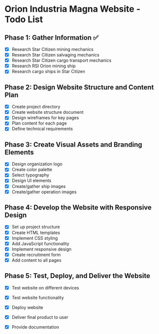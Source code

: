 # Orion Industria Magna Website - Todo List

## Phase 1: Gather Information ✅
- [x] Research Star Citizen mining mechanics
- [x] Research Star Citizen salvaging mechanics
- [x] Research Star Citizen cargo transport mechanics
- [x] Research RSI Orion mining ship
- [x] Research cargo ships in Star Citizen

## Phase 2: Design Website Structure and Content Plan
- [x] Create project directory
- [x] Create website structure document
- [x] Design wireframes for key pages
- [x] Plan content for each page
- [x] Define technical requirements

## Phase 3: Create Visual Assets and Branding Elements
- [x] Design organization logo
- [x] Create color palette
- [x] Select typography
- [x] Design UI elements
- [x] Create/gather ship images
- [x] Create/gather operation images

## Phase 4: Develop the Website with Responsive Design
- [x] Set up project structure
- [x] Create HTML templates
- [x] Implement CSS styling
- [x] Add JavaScript functionality
- [x] Implement responsive design
- [x] Create recruitment form
- [x] Add content to all pages

## Phase 5: Test, Deploy, and Deliver the Website
- [x] Test website on different devices
- [x] Test website functionality
- [x] Deploy website
- [x] Deliver final product to user
- [x] Provide documentation

